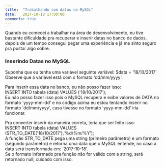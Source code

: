 ```yaml
---
title:  "Trabalhando com datas no MySQL"
date:   2017-10-18 17:00:00
comments: true
---
```

Quando eu comecei a trabalhar na área de desenvolvimento, eu tive bastante dificuldade pra recuperar e inserir datas no banco de dados, depois de um tempo consegui pegar uma experiência e já me sinto seguro pra postar algo sobre.

### Inserindo Datas no MySQL
Suponha que eu tenha uma variável seguinte variável:
<span class="code">$data = '18/10/2017'</span>  
Observe que a variável está com o formato 'dd/mm/yyyy'.

Para inserir essa data no banco, eu não posso fazer isso:  
<span class="code">INSERT INTO tabela (data) VALUES ('18/10/2017');</span>  
Eu não posso fazer isso pois o MySQL recupera e exibe valores de DATA no formato 'yyyy-mm-dd' e no código acima eu estou tentando inserir no formato 'dd/mm/yyyy', caso tivesse no formato 'yyyy-mm-dd' iria funcionar. 

Pra converter inserir da maneira correta, teria que ser feito isso:  
<span class="code">INSERT INTO tabela (data) VALUES (STR_TO_DATE('18/10/2017'),'%d/%m/%Y');</span>  
A função <span class="code">STR_TO_DATE</span> pega uma string (primeiro parâmetro) e um formato (segundo parâmetro) e retorna uma data que o MySQL entende, no caso a data será transformada em: '2017-10-18'.  
Se o formato informado pra função não for válido com a string, será retornado <span class="code">null</span>, cuidado com isso.  






